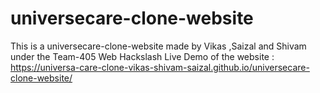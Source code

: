 # universecare-clone-website
This is a universecare-clone-website  made by Vikas ,Saizal and Shivam under the Team-405 Web Hackslash
Live Demo of the website : https://universa-care-clone-vikas-shivam-saizal.github.io/universecare-clone-website/
